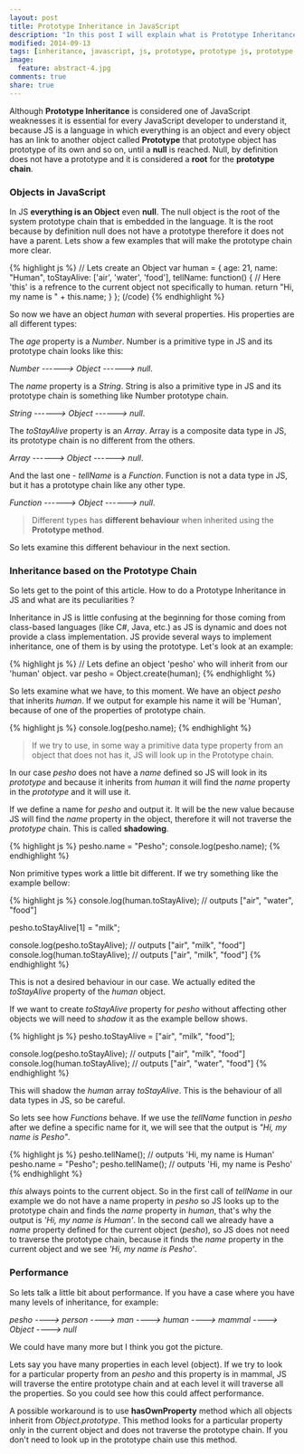 ```yaml
---
layout: post
title: Prototype Inheritance in JavaScript
description: "In this post I will explain what is Prototype Inheritance in JavaScript and what are its particularities"
modified: 2014-09-13
tags: [inheritance, javascript, js, prototype, prototype js, prototype javascript, prototype inheritance, inheritance in js, inheritance in javascript]
image:
  feature: abstract-4.jpg
comments: true
share: true
---
```


Although **Prototype Inheritance** is considered one of JavaScript weaknesses it is essential for every JavaScript developer to understand it, because JS is a language in which everything is an object and every object has an link to another object called **Prototype** that prototype object has prototype of its own and so on, until a **null** is reached. Null, by definition does not have a prototype and it is considered a **root** for the **prototype chain**.

### Objects in JavaScript

In JS **everything is an Object** even **null**. The null object is the root of the system prototype chain that is embedded in the language. It is the root because by definition null does not have a prototype therefore it does not have a parent.
Lets show a few examples that will make the prototype chain more clear.

{% highlight js %}
// Lets create an Object
var human = {
	age: 21,
	name: "Human",
	toStayAlive: ['air', 'water', 'food'],
	tellName: function() {
		// Here 'this' is a refrence to the current object not specifically to human.
		return "Hi, my name is " + this.name;
	}
};
(/code)
{% endhighlight %}

So now we have an object *human* with several properties. His properties are all different types:

The *age* property is a *Number*. Number is a primitive type in JS and its prototype chain looks like this:

*Number ------> Object ------> null*.

The *name* property is a *String*. String is also a primitive type in JS and its prototype chain is something like Number prototype chain.

*String ------> Object ------> null*.

The *toStayAlive* property is an *Array*. Array is a composite data type in JS, its prototype chain is no different from the others.

*Array ------> Object ------> null*.

And the last one - *tellName* is a *Function*. Function is not a data type in JS, but it has a prototype chain like any other type.

*Function ------> Object ------> null*.

> Different types has **different behaviour** when inherited using the **Prototype method**.

So lets examine this different behaviour in the next section.

### Inheritance based on the Prototype Chain

So lets get to the point of this article. How to do a Prototype Inheritance in JS and what are its peculiarities ?

Inheritance in JS is little confusing at the beginning for those coming from class-based languages (like C#, Java, etc.) as JS is dynamic and does not provide a class implementation. JS provide several ways to implement inheritance, one of them is by using the prototype.
Let's look at an example:

{% highlight js %}
// Lets define an object 'pesho' who will inherit from our 'human' object.
var pesho = Object.create(human);
{% endhighlight %}

So lets examine what we have, to this moment. We have an object *pesho* that inherits *human*. If we output for example his name it will be 'Human', because of one of the properties of prototype chain.

{% highlight js %}
console.log(pesho.name);
{% endhighlight %}

> If we try to use, in some way a primitive data type property from an object that does not has it, JS will look up in the Prototype chain.

In our case *pesho* does not have a *name* defined so JS will look in its *prototype* and because it inherits from *human* it will find the *name* property in the *prototype* and it will use it.

If we define a name for *pesho* and output it. It will be the new value because JS will find the *name* property in the object, therefore it will not traverse the *prototype* chain. This is called **shadowing**.

{% highlight js %}
pesho.name = "Pesho";
console.log(pesho.name);
{% endhighlight %}

Non primitive types work a little bit different.
If we try something like the example bellow:

{% highlight js %}
console.log(human.toStayAlive); // outputs ["air", "water", "food"]

pesho.toStayAlive[1] = "milk";

console.log(pesho.toStayAlive); // outputs ["air", "milk", "food"]
console.log(human.toStayAlive); // outputs ["air", "milk", "food"]
{% endhighlight %}

This is not a desired behaviour in our case. We actually edited the *toStayAlive* property of the *human* object.

If we want to create *toStayAlive* property for *pesho* without affecting other objects we will need to *shadow* it as the example bellow shows.

{% highlight js %}
pesho.toStayAlive = ["air", "milk", "food"];

console.log(pesho.toStayAlive); // outputs ["air", "milk", "food"]
console.log(human.toStayAlive); // outputs ["air", "water", "food"]
{% endhighlight %}

This will shadow the *human* array *toStayAlive*. This is the behaviour of all data types in JS, so be careful.

So lets see how *Functions* behave. 
If we use the *tellName* function in *pesho* after we define a specific name for it, we will see that the output is *"Hi, my name is Pesho"*.

{% highlight js %}
pesho.tellName(); // outputs 'Hi, my name is Human'
pesho.name = "Pesho";
pesho.tellName(); // outputs 'Hi, my name is Pesho'
{% endhighlight %}

*this* always points to the current object. So in the first call of *tellName* in our example we do not have a name property in *pesho* so JS looks up to the prototype chain and finds the *name* property in *human*, that's why the output is *'Hi, my name is Human'*. In the second call we already have a *name* property defined for the current object (*pesho*), so JS does not need to traverse the prototype chain, because it finds the *name* property in the current object and we see *'Hi, my name is Pesho'*.
 
### Performance

So lets talk a little bit about performance.
If you have a case where you have many levels of inheritance, for example:

*pesho ----> person ----> man ----> human ----> mammal ----> Object ----> null*

We could have many more but I think you got the picture.

Lets say you have many properties in each level (object). If we try to look for a particular property from an *pesho* and this property is in mammal, JS will traverse the entire prototype chain and at each level it will traverse all the properties. So you could see how this could affect performance.

A possible workaround is to use **hasOwnProperty** method which all objects inherit from *Object.prototype*. This method looks for a particular property only in the current object and does not traverse the prototype chain. If you don't need to look up in the prototype chain use this method.
